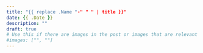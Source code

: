 ```yaml
---
title: "{{ replace .Name "-" " " | title }}"
date: {{ .Date }}
description: ""
draft: true
# Use this if there are images in the post or images that are relevant to the post
#images: ["", ""]
---
```

